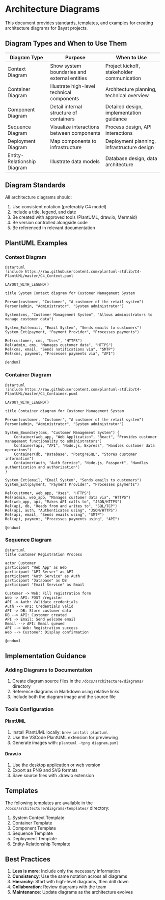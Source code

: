 <!--
Document: Architecture Diagrams
Version: 1.0.0
Last Updated: 2025-03-20
Last Updated By: Bayat Platform Team
Change Log:
- 2023-03-19: Initial version
-->

# Architecture Diagrams

This document provides standards, templates, and examples for creating architecture diagrams for Bayat projects.

## Diagram Types and When to Use Them

| Diagram Type | Purpose | When to Use |
|--------------|---------|------------|
| Context Diagram | Show system boundaries and external entities | Project kickoff, stakeholder communication |
| Container Diagram | Illustrate high-level technical components | Architecture planning, technical overview |
| Component Diagram | Detail internal structure of containers | Detailed design, implementation guidance |
| Sequence Diagram | Visualize interactions between components | Process design, API interactions |
| Deployment Diagram | Map components to infrastructure | Deployment planning, infrastructure design |
| Entity-Relationship Diagram | Illustrate data models | Database design, data architecture |

## Diagram Standards

All architecture diagrams should:

1. Use consistent notation (preferably C4 model)
2. Include a title, legend, and date
3. Be created with approved tools (PlantUML, draw.io, Mermaid)
4. Be version controlled alongside code
5. Be referenced in relevant documentation

## PlantUML Examples

### Context Diagram

```plantuml
@startuml
!include https://raw.githubusercontent.com/plantuml-stdlib/C4-PlantUML/master/C4_Context.puml

LAYOUT_WITH_LEGEND()

title System Context diagram for Customer Management System

Person(customer, "Customer", "A customer of the retail system")
Person(admin, "Administrator", "System administrator")

System(cms, "Customer Management System", "Allows administrators to manage customer data")

System_Ext(email, "Email System", "Sends emails to customers")
System_Ext(payment, "Payment Provider", "Processes payments")

Rel(customer, cms, "Uses", "HTTPS")
Rel(admin, cms, "Manages customer data", "HTTPS")
Rel(cms, email, "Sends notifications via", "SMTP")
Rel(cms, payment, "Processes payments via", "API")

@enduml
```

### Container Diagram

```plantuml
@startuml
!include https://raw.githubusercontent.com/plantuml-stdlib/C4-PlantUML/master/C4_Container.puml

LAYOUT_WITH_LEGEND()

title Container diagram for Customer Management System

Person(customer, "Customer", "A customer of the retail system")
Person(admin, "Administrator", "System administrator")

System_Boundary(cms, "Customer Management System") {
    Container(web_app, "Web Application", "React", "Provides customer management functionality to administrators")
    Container(api, "API", "Node.js, Express", "Handles customer data operations")
    Container(db, "Database", "PostgreSQL", "Stores customer information")
    Container(auth, "Auth Service", "Node.js, Passport", "Handles authentication and authorization")
}

System_Ext(email, "Email System", "Sends emails to customers")
System_Ext(payment, "Payment Provider", "Processes payments")

Rel(customer, web_app, "Uses", "HTTPS")
Rel(admin, web_app, "Manages customer data via", "HTTPS")
Rel(web_app, api, "Makes API calls to", "JSON/HTTPS")
Rel(api, db, "Reads from and writes to", "SQL/TCP")
Rel(api, auth, "Authenticates using", "JSON/HTTPS")
Rel(api, email, "Sends emails using", "SMTP")
Rel(api, payment, "Processes payments using", "API")

@enduml
```

### Sequence Diagram

```plantuml
@startuml
title Customer Registration Process

actor Customer
participant "Web App" as Web
participant "API Server" as API
participant "Auth Service" as Auth
participant "Database" as DB
participant "Email Service" as Email

Customer -> Web: Fill registration form
Web -> API: POST /register
API -> Auth: Validate credentials
Auth --> API: Credentials valid
API -> DB: Store customer data
DB --> API: Customer created
API -> Email: Send welcome email
Email --> API: Email queued
API --> Web: Registration success
Web --> Customer: Display confirmation

@enduml
```

## Implementation Guidance

### Adding Diagrams to Documentation

1. Create diagram source files in the `/docs/architecture/diagrams/` directory
2. Reference diagrams in Markdown using relative links
3. Include both the diagram image and the source file

### Tools Configuration

#### PlantUML

1. Install PlantUML locally: `brew install plantuml`
2. Use the VSCode PlantUML extension for previewing
3. Generate images with: `plantuml -tpng diagram.puml`

#### Draw.io

1. Use the desktop application or web version
2. Export as PNG and SVG formats
3. Save source files with .drawio extension

## Templates

The following templates are available in the `/docs/architecture/diagrams/templates/` directory:

1. System Context Template
2. Container Template
3. Component Template
4. Sequence Template
5. Deployment Template
6. Entity-Relationship Template

## Best Practices

1. **Less is more**: Include only the necessary information
2. **Consistency**: Use the same notation across all diagrams
3. **Hierarchy**: Start with high-level diagrams, then drill down
4. **Collaboration**: Review diagrams with the team
5. **Maintenance**: Update diagrams as the architecture evolves
